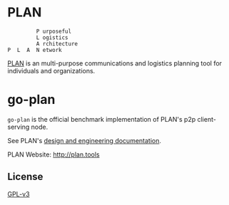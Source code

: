 # PLAN

```
         P urposeful
         L ogistics
         A rchitecture
P  L  A  N etwork
```

[PLAN](http://plan.tools) is an multi-purpose communications and logistics planning tool for individuals and organizations. 

# go-plan

`go-plan` is the official benchmark implementation of PLAN's p2p client-serving node.

See PLAN's [design and engineering documentation](https://github.com/plan-tools/design-docs).

PLAN Website: http://plan.tools

## License

[GPL-v3](https://www.gnu.org/licenses/gpl-3.0.en.htmlm)
